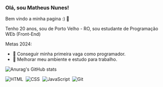 ### Olá, sou Matheus Nunes!
Bem vindo a minha pagina :) 👋

Tenho 20 anos, sou de Porto Velho - RO, sou estudante de Programação WEb (Front-End) 

Metas 2024: 

- 🔭 Conseguir minha primeira vaga como programador.
- 🌱 Melhorar meu ambiente e estudo para trabalho.

![Anurag's GitHub stats](https://github-readme-stats.vercel.app/api?username=mathihenry&show_icons=true&theme=cobalt)


![HTML](https://img.shields.io/badge/HTML5-E34F26?style=for-the-badge&logo=html5&logoColor=white)&nbsp;
![CSS](https://img.shields.io/badge/CSS3-1572B6?style=for-the-badge&logo=css3&logoColor=white)&nbsp;
![JavaScript](https://img.shields.io/badge/JavaScript-F7DF1E?style=for-the-badge&logo=javascript&logoColor=black)&nbsp;
![Git](https://img.shields.io/badge/GIT-E44C30?style=for-the-badge&logo=git&logoColor=white)&nbsp;
